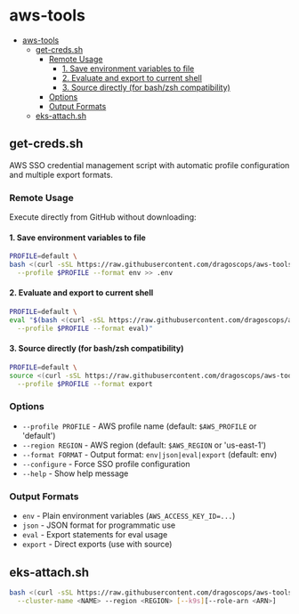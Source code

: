 # aws-tools

- [aws-tools](#aws-tools)
  - [get-creds.sh](#get-credssh)
    - [Remote Usage](#remote-usage)
      - [1. Save environment variables to file](#1-save-environment-variables-to-file)
      - [2. Evaluate and export to current shell](#2-evaluate-and-export-to-current-shell)
      - [3. Source directly (for bash/zsh compatibility)](#3-source-directly-for-bashzsh-compatibility)
    - [Options](#options)
    - [Output Formats](#output-formats)
  - [eks-attach.sh](#eks-attachsh)


## get-creds.sh

AWS SSO credential management script with automatic profile configuration and multiple export formats.

### Remote Usage

Execute directly from GitHub without downloading:

#### 1. Save environment variables to file

```bash
PROFILE=default \
bash <(curl -sSL https://raw.githubusercontent.com/dragoscops/aws-tools/refs/heads/main/get-creds.sh) \
  --profile $PROFILE --format env >> .env
```

#### 2. Evaluate and export to current shell

```bash
PROFILE=default \
eval "$(bash <(curl -sSL https://raw.githubusercontent.com/dragoscops/aws-tools/refs/heads/main/get-creds.sh) \
  --profile $PROFILE --format eval)"
```

#### 3. Source directly (for bash/zsh compatibility)

```bash
PROFILE=default \
source <(curl -sSL https://raw.githubusercontent.com/dragoscops/aws-tools/refs/heads/main/get-creds.sh) \
  --profile $PROFILE --format export
```

### Options

- `--profile PROFILE` - AWS profile name (default: `$AWS_PROFILE` or 'default')
- `--region REGION` - AWS region (default: `$AWS_REGION` or 'us-east-1')
- `--format FORMAT` - Output format: `env|json|eval|export` (default: env)
- `--configure` - Force SSO profile configuration
- `--help` - Show help message

### Output Formats

- `env` - Plain environment variables (`AWS_ACCESS_KEY_ID=...`)
- `json` - JSON format for programmatic use
- `eval` - Export statements for eval usage
- `export` - Direct exports (use with source)

## eks-attach.sh

```bash
bash <(curl -sSL https://raw.githubusercontent.com/dragoscops/aws-tools/refs/heads/main/eks-attach.sh) \
  --cluster-name <NAME> --region <REGION> [--k9s][--role-arn <ARN>]
```
